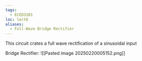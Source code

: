 ```yaml
---
tags:
  - ECED3201
loc: lect6
aliases:
  - Full-Wave Bridge Rectifier
---
```

This circuit crates a full wave rectification of a sinusoidal input


Bridge Rectifier:
![[Pasted image 20250220005152.png]]